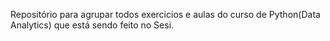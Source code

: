 Repositório para agrupar todos exercicios e aulas do curso de Python(Data Analytics) que está sendo feito no Sesi.
